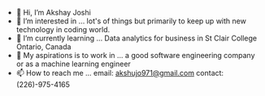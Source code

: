 - 👋 Hi, I’m Akshay Joshi
- 👀 I’m interested in ... lot's of things but primarily to keep up with new technology in coding world.
- 🌱 I’m currently learning ... Data analytics for business in St Clair College Ontario, Canada
- 💞️ My aspirations is to work in ... a good software engineering company or as a machine learning engineer
- 📫 How to reach me ... email: akshujo971@gmail.com
                          contact: (226)-975-4165

<!---
akshujo97/akshujo97 is a ✨ special ✨ repository because its `README.md` (this file) appears on your GitHub profile.
You can click the Preview link to take a look at your changes.
--->
